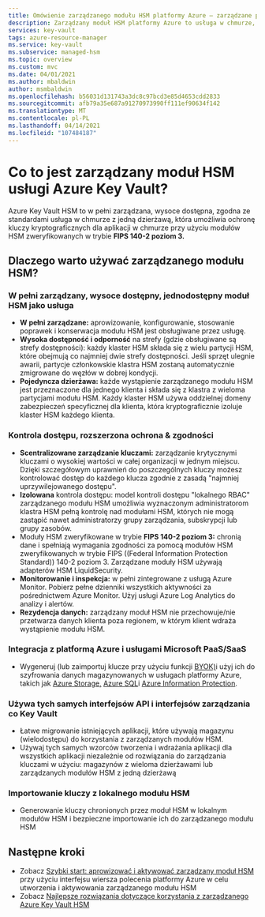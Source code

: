 ```yaml
---
title: Omówienie zarządzanego modułu HSM platformy Azure — zarządzane przez platformę Azure moduły HSM | Microsoft Docs
description: Zarządzany moduł HSM platformy Azure to usługa w chmurze, która zabezpiecza klucze kryptograficzne dla aplikacji w chmurze.
services: key-vault
tags: azure-resource-manager
ms.service: key-vault
ms.subservice: managed-hsm
ms.topic: overview
ms.custom: mvc
ms.date: 04/01/2021
ms.author: mbaldwin
author: msmbaldwin
ms.openlocfilehash: b56031d131743a3dc8c97bcd3e85d4653cdd2833
ms.sourcegitcommit: afb79a35e687a91270973990ff111ef90634f142
ms.translationtype: MT
ms.contentlocale: pl-PL
ms.lasthandoff: 04/14/2021
ms.locfileid: "107484187"
---
```

# <a name="what-is-azure-key-vault-managed-hsm"></a>Co to jest zarządzany moduł HSM usługi Azure Key Vault?

Azure Key Vault HSM to w pełni zarządzana, wysoce dostępna, zgodna ze standardami usługa w chmurze z jedną dzierżawą, która umożliwia ochronę kluczy kryptograficznych dla aplikacji w chmurze przy użyciu modułów HSM zweryfikowanych w trybie **FIPS 140-2 poziom 3.**  

## <a name="why-use-managed-hsm"></a>Dlaczego warto używać zarządzanego modułu HSM?

### <a name="fully-managed-highly-available-single-tenant-hsm-as-a-service"></a>W pełni zarządzany, wysoce dostępny, jednodostępny moduł HSM jako usługa

- **W pełni zarządzane:** aprowizowanie, konfigurowanie, stosowanie poprawek i konserwacja modułu HSM jest obsługiwane przez usługę. 
- **Wysoka dostępność i odporność** na strefy (gdzie obsługiwane są strefy dostępności): każdy klaster HSM składa się z wielu partycji HSM, które obejmują co najmniej dwie strefy dostępności. Jeśli sprzęt ulegnie awarii, partycje członkowskie klastra HSM zostaną automatycznie zmigrowane do węzłów w dobrej kondycji.
- **Pojedyncza dzierżawa:** każde wystąpienie zarządzanego modułu HSM jest przeznaczone dla jednego klienta i składa się z klastra z wieloma partycjami modułu HSM. Każdy klaster HSM używa oddzielnej domeny zabezpieczeń specyficznej dla klienta, która kryptograficznie izoluje klaster HSM każdego klienta.


### <a name="access-control-enhanced-data-protection--compliance"></a>Kontrola dostępu, rozszerzona ochrona & zgodności

- **Scentralizowane zarządzanie kluczami:** zarządzanie krytycznymi kluczami o wysokiej wartości w całej organizacji w jednym miejscu. Dzięki szczegółowym uprawnień do poszczególnych kluczy możesz kontrolować dostęp do każdego klucza zgodnie z zasadą "najmniej uprzywilejowanego dostępu".
- **Izolowana** kontrola dostępu: model kontroli dostępu "lokalnego RBAC" zarządzanego modułu HSM umożliwia wyznaczonym administratorom klastra HSM pełną kontrolę nad modułami HSM, których nie mogą zastąpić nawet administratorzy grupy zarządzania, subskrypcji lub grupy zasobów.
- Moduły HSM zweryfikowane w trybie **FIPS 140-2 poziom 3:** chronią dane i spełniają wymagania zgodności za pomocą modułów HSM zweryfikowanych w trybie FIPS ((Federal Information Protection Standard)) 140-2 poziom 3. Zarządzane moduły HSM używają adapterów HSM LiquidSecurity.
- **Monitorowanie i inspekcja:** w pełni zintegrowane z usługą Azure Monitor. Pobierz pełne dzienniki wszystkich aktywności za pośrednictwem Azure Monitor. Użyj usługi Azure Log Analytics do analizy i alertów.
- **Rezydencja danych:** zarządzany moduł HSM nie przechowuje/nie przetwarza danych klienta poza regionem, w którym klient wdraża wystąpienie modułu HSM.

### <a name="integrated-with-azure-and-microsoft-paassaas-services"></a>Integracja z platformą Azure i usługami Microsoft PaaS/SaaS 

- Wygeneruj (lub zaimportuj klucze przy użyciu funkcji [BYOK)](hsm-protected-keys-byok.md)i użyj ich do szyfrowania danych magazynowanych w usługach platformy Azure, takich jak [Azure Storage,](../../storage/common/customer-managed-keys-overview.md) [Azure SQL](../../azure-sql/database/transparent-data-encryption-byok-overview.md)i [Azure Information Protection](/azure/information-protection/byok-price-restrictions).

### <a name="uses-same-api-and-management-interfaces-as-key-vault"></a>Używa tych samych interfejsów API i interfejsów zarządzania co Key Vault

- Łatwe migrowanie istniejących aplikacji, które używają magazynu (wielodostępu) do korzystania z zarządzanych modułów HSM.
- Używaj tych samych wzorców tworzenia i wdrażania aplikacji dla wszystkich aplikacji niezależnie od rozwiązania do zarządzania kluczami w użyciu: magazynów z wieloma dzierżawami lub zarządzanych modułów HSM z jedną dzierżawą

### <a name="import-keys-from-your-on-premise-hsms"></a>Importowanie kluczy z lokalnego modułu HSM

- Generowanie kluczy chronionych przez moduł HSM w lokalnym modułów HSM i bezpieczne importowanie ich do zarządzanego modułu HSM

## <a name="next-steps"></a>Następne kroki
- Zobacz [Szybki start: aprowizować i aktywować zarządzany moduł HSM](quick-create-cli.md) przy użyciu interfejsu wiersza polecenia platformy Azure w celu utworzenia i aktywowania zarządzanego modułu HSM
- Zobacz [Najlepsze rozwiązania dotyczące korzystania z zarządzanego Azure Key Vault HSM](best-practices.md)
